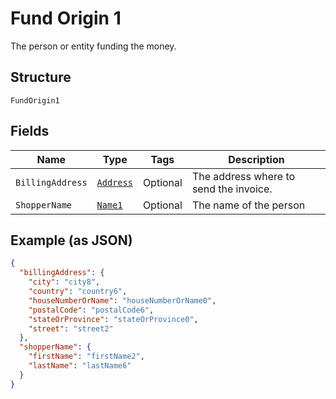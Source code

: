
# Fund Origin 1

The person or entity funding the money.

## Structure

`FundOrigin1`

## Fields

| Name | Type | Tags | Description |
|  --- | --- | --- | --- |
| `BillingAddress` | [`Address`](../../doc/models/address.md) | Optional | The address where to send the invoice. |
| `ShopperName` | [`Name1`](../../doc/models/name-1.md) | Optional | The name of the person |

## Example (as JSON)

```json
{
  "billingAddress": {
    "city": "city8",
    "country": "country6",
    "houseNumberOrName": "houseNumberOrName0",
    "postalCode": "postalCode6",
    "stateOrProvince": "stateOrProvince0",
    "street": "street2"
  },
  "shopperName": {
    "firstName": "firstName2",
    "lastName": "lastName6"
  }
}
```


